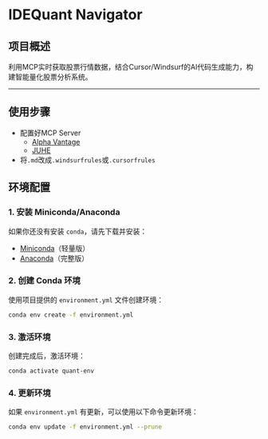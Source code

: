 # IDEQuant Navigator

## 项目概述
利用MCP实时获取股票行情数据，结合Cursor/Windsurf的AI代码生成能力，构建智能量化股票分析系统。

---

## 使用步骤
- 配置好MCP Server
    - [Alpha Vantage](https://github.com/ranveer0323/stock-analysis-mcp/tree/main)
    - [JUHE](../../mcp_server/juheFinance-mcp/README.md)
- 将`.md`改成`.windsurfrules`或`.cursorfrules`

## 环境配置

### 1. 安装 Miniconda/Anaconda
如果你还没有安装 `conda`，请先下载并安装：
- [Miniconda](https://docs.conda.io/en/latest/miniconda.html)（轻量版）
- [Anaconda](https://www.anaconda.com/download)（完整版）

### 2. 创建 Conda 环境
使用项目提供的 `environment.yml` 文件创建环境：
```bash
conda env create -f environment.yml
```

### 3. 激活环境
创建完成后，激活环境：
```bash
conda activate quant-env
```

### 4. 更新环境
如果 `environment.yml` 有更新，可以使用以下命令更新环境：
```bash
conda env update -f environment.yml --prune
```